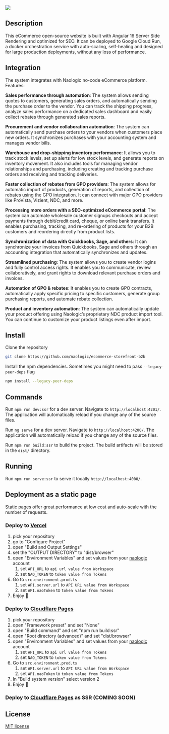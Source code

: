 ![](https://naologic.com/assets/images/nav/logo.svg)


## Description
This eCommerce open-source website is built with Angular 16 Server Side Rendering and optimized for SEO. It can be deployed to Google Cloud Run, a docker orchestration
service with auto-scaling, self-healing and designed for large production deployments, without any loss of performance.

## Integration
The system integrates with Naologic no-code eCommerce platform.
Features:

**Sales performance through automation**: The system allows sending quotes to customers, generating sales orders, and automatically sending the purchase order to the vendor. 
You can track the shipping progress, analyze sales performance on a dedicated sales dashboard and easily collect rebates through generated sales reports.

**Procurement and vendor collaboration automation**: The system can automatically send purchase orders to your vendors when customers place new orders. 
It synchronizes purchases with your accounting system and manages vendor bills.

**Warehouse and drop-shipping inventory performance**: It allows you to track stock levels, set up alerts for low stock levels, and generate reports on inventory movement. 
It also includes tools for managing vendor relationships and purchasing, including creating and tracking purchase orders and receiving and tracking deliveries.

**Faster collection of rebates from GPO providers**: The system allows for automatic import of products, generation of reports, and collection of rebates using the GPO integration.
It can connect with major GPO providers like ProVista, Vizient, NDC, and more.

**Processing more orders with a SEO-optimized eCommerce portal**: The system can automate wholesale customer signups checkouts and accept payments through debit/credit card, cheque, or online bank transfers. 
It enables purchasing, tracking, and re-ordering of products for your B2B customers and reordering directly from product lists.

**Synchronization of data with Quickbooks, Sage, and others**: It can synchronize your invoices from Quickbooks, Sage and others through an accounting 
integration that automatically synchronizes and updates.

**Streamlined purchasing**: The system allows you to create vendor logins and fully control access rights. It enables you to communicate, review collaboratively, 
and grant rights to download relevant purchase orders and invoices.

**Automation of GPO & rebates**: It enables you to create GPO contracts, automatically apply specific pricing to specific customers, generate 
group purchasing reports, and automate rebate collection.

**Product and inventory automation**: The system can automatically update your product offering using Naologic’s proprietary NDC product 
import tool. You can continue to customize your product listings even after import.

## Install

Clone the repository
```bash
git clone https://github.com/naologic/ecommerce-storefront-b2b
```

Install the npm dependencies. Sometimes you might need to pass `--legacy-peer-deps` flag
```bash
npm install --legacy-peer-deps
```


## Commands
Run `npm run dev:ssr` for a dev server. Navigate to `http://localhost:4201/`. The application will automatically reload if you change any of the source files.

Run `ng serve` for a dev server. Navigate to `http://localhost:4200/`. The application will automatically reload if you change any of the source files.

Run `npm run build:ssr` to build the project. The build artifacts will be stored in the `dist/` directory.

## Running
Run `npm run serve:ssr` to serve it locally `http://localhost:4000/`.


## Deployment as a static page
Static pages offer great performance at low cost and auto-scale with the number of requests.

### Deploy to [Vercel](vercel.com)

1. pick your repository
2. go to "Configure Project"
3. open "Build and Output Settings"
4. set the "OUTPUT DIRECTORY" to "dist/browser"
5. open "Environment Variables" and set values from your [naologic](https://naologic.com) account
   1. set `API_URL` to `api url value from Workspace`
   2. set `NAO_TOKEN` to `token value from Tokens`
6. Go to `src.environment.prod.ts`
   1. set `API.server.url` to `API URL value from Workspace`
   2. set `API.naoToken` to `token value from Tokens`
7. Enjoy :rocket:

### Deploy to [Cloudflare Pages](https://pages.cloudflare.com/)

1. pick your repository
2. open "Framework preset" and set "None"
3. open "Build command" and set "npm run build:ssr"
4. open "Root directory (advanced)" and set "dist/browser"
5. open "Environment Variables" and set values from your [naologic](https://naologic.com) account
   1. set `API_URL` to `api url value from Tokens`
   2. set `NAO_TOKEN` to `token value from Tokens`
6. Go to `src.environment.prod.ts`
   1. set `API.server.url` to `API URL value from Workspace`
   2. set `API.naoToken` to `token value from Tokens`
7. In "Build system version" select version 2
8. Enjoy :rocket:

### Deploy to [Cloudflare Pages](https://pages.cloudflare.com/) as SSR (COMING SOON)

## License
[MIT license](LICENSE.md)
